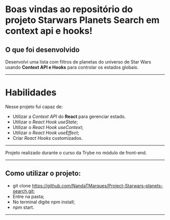 # Boas vindas ao repositório do projeto Starwars Planets Search em context api e hooks!

## O que foi desenvolvido

Desenvolvi uma lista com filtros de planetas do universo de Star Wars usando **Context API e Hooks** para controlar os estados globais.

---

# Habilidades

Nesse projeto fui capaz de:

* Utilizar a _Context API_ do **React** para gerenciar estado.
* Utilizar o _React Hook useState_;
* Utilizar o _React Hook useContext_;
* Utilizar o _React Hook useEffect_;
* Criar _React Hooks_ customizados.

---
Projeto realizado durante o curso da Trybe no módulo de front-end.

---

## Como utilizar o projeto:

* git clone https://github.com/NandaTMarques/Project-Starwars-planets-search.git;
* Entre na pasta;
* No terminal digite npm install;
* npm start.

---
